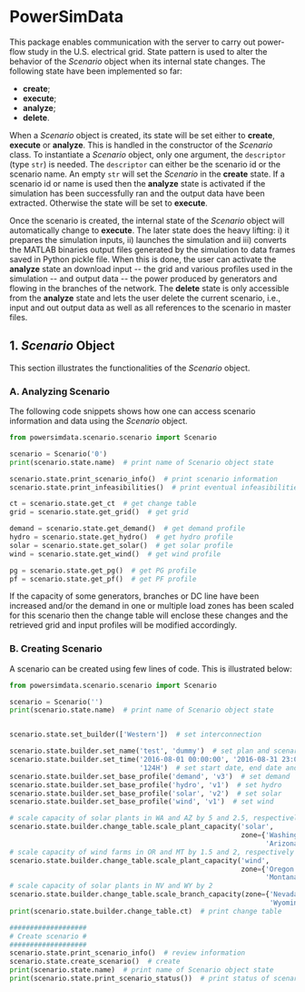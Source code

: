 # PowerSimData
This package enables communication with the server to carry out power-flow study
in the U.S. electrical grid. State pattern is used to alter the behavior of the
 *Scenario* object when its internal state changes. The following state have
 been implemented so far:
* **create**;
* **execute**;
* **analyze**;
* **delete**.

When a *Scenario* object is created, its state will be set either to **create**,
**execute** or **analyze**. This is handled in the constructor of the *Scenario*
class. To instantiate a *Scenario* object, only one argument, the `descriptor`
(type `str`) is needed. The `descriptor` can either be the scenario id or the
scenario name. An empty `str` will set the *Scenario* in the **create** state.
If a scenario id or name is used then the **analyze** state is activated if the
simulation has been successfully ran and the output data have been extracted.
Otherwise the state will be set to **execute**.

Once the scenario is created, the internal state of the *Scenario* object will
automatically change to **execute**. The later state does the heavy lifting: i)
it prepares the simulation inputs, ii) launches the simulation and iii) converts
the MATLAB binaries output files generated by the simulation to data frames
saved in Python pickle file. When this is done, the user can activate the
**analyze** state an download input -- the grid and various profiles used in
the simulation -- and output data -- the power produced by generators and
flowing in the branches of the network. The **delete** state is only accessible
from the **analyze** state and lets the user delete the current scenario, i.e.,
input and out output data as well as all references to the scenario in master
files.



## 1. *Scenario* Object
This section illustrates the functionalities of the *Scenario* object.


### A. Analyzing Scenario
The following code snippets shows how one can access scenario information and
data using the *Scenario* object. 
```python
from powersimdata.scenario.scenario import Scenario

scenario = Scenario('0')
print(scenario.state.name)  # print name of Scenario object state

scenario.state.print_scenario_info()  # print scenario information
scenario.state.print_infeasibilities()  # print eventual infeasibilities

ct = scenario.state.get_ct  # get change table
grid = scenario.state.get_grid()  # get grid

demand = scenario.state.get_demand()  # get demand profile
hydro = scenario.state.get_hydro()  # get hydro profile
solar = scenario.state.get_solar()  # get solar profile
wind = scenario.state.get_wind()  # get wind profile

pg = scenario.state.get_pg()  # get PG profile
pf = scenario.state.get_pf()  # get PF profile
```
If the capacity of some generators, branches or DC line have been increased
and/or the demand in one or multiple load zones has been scaled for this
scenario then the change table will enclose these changes and the retrieved
grid and input profiles will be modified accordingly.



### B. Creating Scenario
A scenario can be created using few lines of code. This is illustrated below:
```python
from powersimdata.scenario.scenario import Scenario

scenario = Scenario('')
print(scenario.state.name)  # print name of Scenario object state


scenario.state.set_builder(['Western'])  # set interconnection

scenario.state.builder.set_name('test', 'dummy')  # set plan and scenario names
scenario.state.builder.set_time('2016-08-01 00:00:00', '2016-08-31 23:00:00',
                                '124H')  # set start date, end date and interval
scenario.state.builder.set_base_profile('demand', 'v3')  # set demand
scenario.state.builder.set_base_profile('hydro', 'v1')  # set hydro
scenario.state.builder.set_base_profile('solar', 'v2')  # set solar
scenario.state.builder.set_base_profile('wind', 'v1')  # set wind

# scale capacity of solar plants in WA and AZ by 5 and 2.5, respectively
scenario.state.builder.change_table.scale_plant_capacity('solar',
                                                         zone={'Washington': 5,
                                                               'Arizona': 2.5})
# scale capacity of wind farms in OR and MT by 1.5 and 2, respectively
scenario.state.builder.change_table.scale_plant_capacity('wind',
                                                         zone={'Oregon': 1.5,
                                                               'Montana': 2})
# scale capacity of solar plants in NV and WY by 2
scenario.state.builder.change_table.scale_branch_capacity(zone={'Nevada': 2,
                                                                'Wyoming': 2})
print(scenario.state.builder.change_table.ct)  # print change table

###################
# Create scenario #
###################
scenario.state.print_scenario_info()  # review information
scenario.state.create_scenario()  # create
print(scenario.state.name)  # print name of Scenario object state
print(scenario.state.print_scenario_status())  # print status of scenario
```

